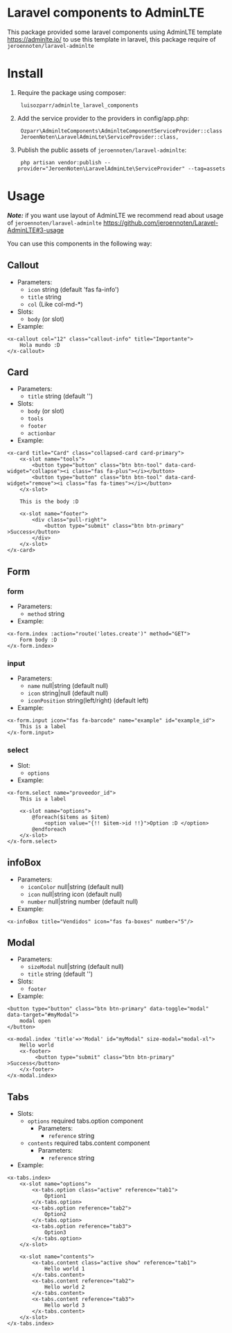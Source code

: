 # Laravel components to AdminLTE 

This package provided some laravel components using AdminLTE template https://adminlte.io/ to use this template in laravel, this package require of ```jeroennoten/laravel-adminlte```

# Install

1. Require the package using composer:

        luisozparr/adminlte_laravel_components 

2. Add the service provider to the providers in config/app.php:

        Ozparr\AdminlteComponents\AdminlteComponentServiceProvider::class
        JeroenNoten\LaravelAdminLte\ServiceProvider::class,
        
3. Publish the public assets of ```jeroennoten/laravel-adminlte```:

        php artisan vendor:publish --provider="JeroenNoten\LaravelAdminLte\ServiceProvider" --tag=assets

# Usage

**_Note:_** if you want use layout of AdminLTE we recommend read about usage of ```jeroennoten/laravel-adminlte``` https://github.com/jeroennoten/Laravel-AdminLTE#3-usage

You can use this components in the following way:

## Callout
* Parameters:
  * `icon` string (default 'fas fa-info')
  * `title` string
  * `col` (Like col-md-*)
* Slots:
  * `body` (or slot)
* Example:

```
<x-callout col="12" class="callout-info" title="Importante">
    Hola mundo :D
</x-callout>
```
    
## Card
* Parameters:
  * `title` string (default '')
* Slots:
  * `body` (or slot)
  * `tools`
  * `footer`
  * `actionbar`
* Example:

```
<x-card title="Card" class="collapsed-card card-primary">
    <x-slot name="tools">
        <button type="button" class="btn btn-tool" data-card-widget="collapse"><i class="fas fa-plus"></i></button>
        <button type="button" class="btn btn-tool" data-card-widget="remove"><i class="fas fa-times"></i></button>
    </x-slot>
    
    This is the body :D
    
    <x-slot name="footer">
        <div class="pull-right">
            <button type="submit" class="btn btn-primary" >Success</button>
        </div>
    </x-slot>
</x-card>
```
    
## Form

### form

* Parameters:
  * `method` string
* Example:
```
<x-form.index :action="route('lotes.create')" method="GET">
    Form body :D
</x-form.index> 
```
    
### input

* Parameters:
  * `name` null|string (default null)
  * `icon` string|null (default null)
  * `iconPosition` string(left/right) (default left)
* Example:
```
<x-form.input icon="fas fa-barcode" name="example" id="example_id">
    This is a label
</x-form.input>
```
### select

* Slot:
  * `options`
* Example:
```
<x-form.select name="proveedor_id">
    This is a label
    
    <x-slot name="options">
        @foreach($items as $item)
            <option value="{!! $item->id !!}">Option :D </option>
        @endforeach
    </x-slot>
</x-form.select>
```

## infoBox

* Parameters:
  * `iconColor` null|string (default null)
  * `icon` null|string icon (default null)
  * `number` null|string number (default null)
* Example:
```
<x-infoBox title="Vendidos" icon="fas fa-boxes" number="5"/>
```

## Modal

* Parameters:
  * `sizeModal` null|string  (default null)
  * `title` string (default '')
* Slots:
  * `footer`
* Example:
```
<button type="button" class="btn btn-primary" data-toggle="modal" data-target="#myModal">
    modal open
</button>

<x-modal.index 'title'=>'Modal' id="myModal" size-modal="modal-xl">
    Hello world
    <x-footer>
         <button type="submit" class="btn btn-primary" >Success</button>
    </x-footer>
</x-modal.index>
```

## Tabs

* Slots:
  * `options` required tabs.option component
    * Parameters:
      * `reference` string
  * `contents` required tabs.content component
    * Parameters:
      * `reference` string 
* Example: 

```
<x-tabs.index>
    <x-slot name="options">
        <x-tabs.option class="active" reference="tab1">
            Option1
        </x-tabs.option>
        <x-tabs.option reference="tab2">
            Option2
        </x-tabs.option>
        <x-tabs.option reference="tab3">
            Option3
        </x-tabs.option>
    </x-slot>

    <x-slot name="contents">
        <x-tabs.content class="active show" reference="tab1">
            Hello world 1
        </x-tabs.content>
        <x-tabs.content reference="tab2">
            Hello world 2
        </x-tabs.content>
        <x-tabs.content reference="tab3">
            Hello world 3
        </x-tabs.content>
    </x-slot>
</x-tabs.index>
```